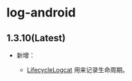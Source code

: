 # log-android

## 1.3.10(Latest)

- 新增：

    - [LifecycleLogcat](https://api.ave.entropy2020.cn/log/android/com.log.vastgui.android.lifecycle/-lifecycle-logcat/index.html) 用来记录生命周期。